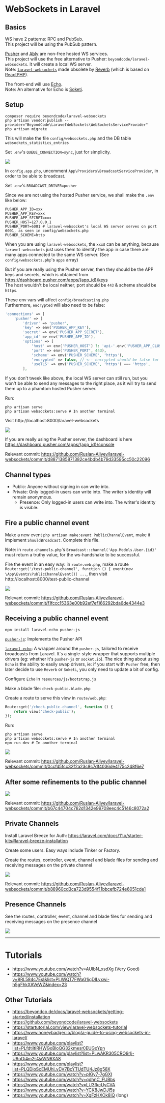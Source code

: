 # WebSockets in Laravel

## Basics

WS have 2 patterns: RPC and PubSub.  
This project will be using the PubSub pattern.  

[Pusher](https://pusher.com) and [Ably](https://ably.com) are non-free hosted WS services.  
This project will use the free alternative to Pusher: `beyondcode/laravel-websockets`. It will create a local WS server.   
Note: [`laravel-websockets`](https://github.com/beyondcode/laravel-websockets) made obsolete by [Reverb](https://reverb.laravel.com) (which is based on [ReactPHP](https://reactphp.org)).

The front-end will use [Echo](https://www.npmjs.com/package/laravel-echo).  
Note: An alternative for Echo is [Soketi](https://www.npmjs.com/package/@soketi/soketi).  

## Setup

```
composer require beyondcode/laravel-websockets
php artisan vendor:publish --provider="BeyondCode\LaravelWebSockets\WebSocketsServiceProvider"
php artisan migrate
```

This will make the file `config/websockets.php` and the DB table `websockets_statistics_entries`

Set `.env`'s `QUEUE_CONNECTION=sync`, just for simplicity.

![](/Illustrations/queue.png)

In `config.app.php`, uncomment `App\Providers\BroadcastServiceProvider`, in order to be able to broadcast.

Set `.env`'s `BROADCAST_DRIVER=pusher`

Since we are not using the hosted Pusher service, we shall make the `.env` like below:

```
PUSHER_APP_ID=xxx
PUSHER_APP_KEY=xxx
PUSHER_APP_SECRET=xxx
PUSHER_HOST=127.0.0.1
PUSHER_PORT=6001 # laravel-websocket's local WS server serves on port 6001, as seen in config/websockets.php
PUSHER_SCHEME=http
```

When you are using `laravel-websockets`, the `xxx`s can be anything, because `laravel-websockets` just uses them to identify the app in case there are many apps connected to the same WS server. (See `config/websockets.php`'s `apps` array)

But if you are really using the Pusher server, then they should be the APP keys and secrets, which is obtained from https://dashboard.pusher.com/apps/{app_id}/keys    
The host wouldn't be local neither; port should be `443` & scheme should be `https`.   

These env vars will affect  `config/broadcasting.php`    
Furthermore, `encrypted` will also need to be false:
```php
'connections' => [
    'pusher' => [
        'driver' => 'pusher',
        'key' => env('PUSHER_APP_KEY'),
        'secret' => env('PUSHER_APP_SECRET'),
        'app_id' => env('PUSHER_APP_ID'),
        'options' => [
            'host' => env('PUSHER_HOST') ?: 'api-'.env('PUSHER_APP_CLUSTER', 'mt1').'.pusher.com',
            'port' => env('PUSHER_PORT', 443),
            'scheme' => env('PUSHER_SCHEME', 'https'),
            'encrypted' => false, // <-- encrypted should be false for local WS server
            'useTLS' => env('PUSHER_SCHEME', 'https') === 'https',
        ],
```

If you don't tweek like above, the local WS server can still run, but you won't be able to send any messages to the right place, as it will try to send them up to a phamtom hosted Pusher server.

Run:
```
php artisan serve
php artisan websockets:serve # In another terminal
```

Visit http://localhost:8000/laravel-websockets

![](/Illustrations/local_ws_server.png)

If you are really using the Pusher server, the dashboard is here https://dashboard.pusher.com/apps/{app_id}/console

Relevant commit: https://github.com/Ruslan-Aliyev/laravel-websockets/commit/d8871385871382ce4bdb4b79d33595cc50c22096

## Channel types

- Public: Anyone without signing in can write into.
- Private: Only logged-in users can write into. The writer's identity will remain anonymous.
	- Presence: Only logged-in users can write into. The writer's identity is visible.

## Fire a public channel event

Make a new event `php artisan make:event PublicChannelEvent`, make it implement `ShouldBroadcast`. Complete this file.

Note: in `route.channels.php`'s `Broadcast::channel('App.Models.User.{id}'` must return a truthy value, for the ws-handshake to be successful.

Fire the event in an easy way: in `route.web.php`, make a route `Route::get('/test-public-channel', function () { event(new \App\Events\PublicChannelEvent()) ...`, then visit http://localhost:8000/test-public-channel

![](/Illustrations/public_event_shown_on_dashboard.png)

Relevant commit: https://github.com/Ruslan-Aliyev/laravel-websockets/commit/f1fccc15363e00b92ef7ef166292bda6de4344e3

## Receiving a public channel event

`npm install laravel-echo pusher-js`

[`pusher-js`](https://www.npmjs.com/package/pusher-js): Implements the Pusher API

[`laravel-echo`](https://www.npmjs.com/package/laravel-echo): A wrapper around the `pusher-js`, tailored to receive broadcasts from Laravel. It's a single-style wrapper that supports multiple drivers (eg: whether it's `pusher-js` or `socket.io`). The nice thing about using `Echo` is the ability to easily swap drivers, ie: if you start with `Pusher` free, then later decide to use `Reverb` or `Soketi`, you only need to update a bit of config.

Configure `Echo` in `resources/js/bootstrap.js`

Make a blade file: `check-public.blade.php`

Create a route to serve this view in `route/web.php`: 
```php
Route::get('/check-public-channel', function () {
    return view('check-public');
});
```

Run:
```
php artisan serve
php artisan websockets:serve # In another terminal
npm run dev # In another terminal
```

![](/Illustrations/public_event_received_on_frontend.png)

Relevant commit: https://github.com/Ruslan-Aliyev/laravel-websockets/commit/0ccfd5fcc32f2a23c8c7df4036de4175c248f6e7

## After some refinements to the public channel

![](/Illustrations/public_channel_refined.png)

Relevant commit: https://github.com/Ruslan-Aliyev/laravel-websockets/commit/b67c44704c782d1342e99708eec4c5146c8072a2

## Private Channels

Install Laravel Breeze for Auth: https://laravel.com/docs/11.x/starter-kits#laravel-breeze-installation

Create some users. Easy ways include Tinker or Factory.

Create the routes, controller, event, channel and blade files for sending and receiving messages on the private channel

![](/Illustrations/private_channel_in_action.png)

Relevant commit: https://github.com/Ruslan-Aliyev/laravel-websockets/commit/b88960cd3ca723d9554f11bbcefb724e6051cde1

## Presence Channels

See the routes, controller, event, channel and blade files for sending and receiving messages on the presence channel

![](/Illustrations/presence_channel_chat.png)

---

# Tutorials

- https://www.youtube.com/watch?v=AUlbN_xsdXg (Very Good)
- https://www.youtube.com/watch?v=8RL584c7EsI&list=PLWiQT7FWaG1igDILyxwi-h5gFhkXAVeWZ&index=23

## Other Tutorials

- https://beyondco.de/docs/laravel-websockets/getting-started/installation
- https://github.com/beyondcode/laravel-websockets
- https://startutorial.com/view/laravel-websockets-tutorial
- https://www.honeybadger.io/blog/a-guide-to-using-websockets-in-laravel/
- https://www.youtube.com/playlist?list=PLfdtiltiRHWGoBloQG32kmesr0EUGoYpn
- https://www.youtube.com/playlist?list=PLwAKR305CRO9rlj-U9oOi4m2sQaWN6XA8
- https://www.youtube.com/playlist?list=PLQDioScEMUhl_vDV7BcYTUdTU4Jz8g58X
- https://www.youtube.com/watch?v=pIGy7-7gGXI
- https://www.youtube.com/watch?v=qdhnC_FUBbs
- https://www.youtube.com/watch?v=LU3fkcUyCVA
- https://www.youtube.com/watch?v=YCK8JwDJI5s
- https://www.youtube.com/watch?v=XgFzHXOk8IQ (long)
